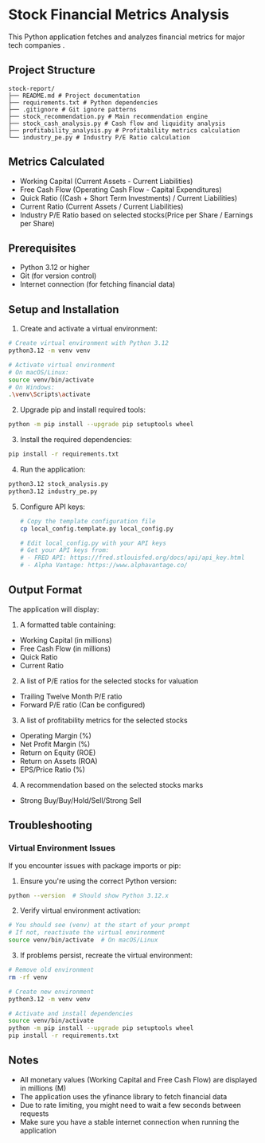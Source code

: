 # Stock Financial Metrics Analysis

This Python application fetches and analyzes financial metrics for major tech companies .

## Project Structure
```
stock-report/
├── README.md # Project documentation
├── requirements.txt # Python dependencies
├── .gitignore # Git ignore patterns
├── stock_recommendation.py # Main recommendation engine
├── stock_cash_analysis.py # Cash flow and liquidity analysis
├── profitability_analysis.py # Profitability metrics calculation
└── industry_pe.py # Industry P/E Ratio calculation
```

## Metrics Calculated
- Working Capital (Current Assets - Current Liabilities)
- Free Cash Flow (Operating Cash Flow - Capital Expenditures)
- Quick Ratio ((Cash + Short Term Investments) / Current Liabilities)
- Current Ratio (Current Assets / Current Liabilities)
- Industry P/E Ratio based on selected stocks(Price per Share / Earnings per Share)

## Prerequisites
- Python 3.12 or higher
- Git (for version control)
- Internet connection (for fetching financial data)

## Setup and Installation

1. Create and activate a virtual environment:
```bash
# Create virtual environment with Python 3.12
python3.12 -m venv venv

# Activate virtual environment
# On macOS/Linux:
source venv/bin/activate
# On Windows:
.\venv\Scripts\activate
```

2. Upgrade pip and install required tools:
```bash
python -m pip install --upgrade pip setuptools wheel
```

3. Install the required dependencies:
```bash
pip install -r requirements.txt
```

4. Run the application:
```bash
python3.12 stock_analysis.py
python3.12 industry_pe.py
```

5. Configure API keys:
   ```bash
   # Copy the template configuration file
   cp local_config.template.py local_config.py
   
   # Edit local_config.py with your API keys
   # Get your API keys from:
   # - FRED API: https://fred.stlouisfed.org/docs/api/api_key.html
   # - Alpha Vantage: https://www.alphavantage.co/
   ```

## Output Format
The application will display:
1. A formatted table containing:
- Working Capital (in millions)
- Free Cash Flow (in millions)
- Quick Ratio
- Current Ratio

2. A list of P/E ratios for the selected stocks for valuation
- Trailing Twelve Month P/E ratio
- Forward P/E ratio (Can be configured)

3. A list of profitability metrics for the selected stocks
- Operating Margin (%)
- Net Profit Margin (%)
- Return on Equity (ROE)
- Return on Assets (ROA)
- EPS/Price Ratio (%)

4. A recommendation based on the selected stocks marks
- Strong Buy/Buy/Hold/Sell/Strong Sell

## Troubleshooting

### Virtual Environment Issues
If you encounter issues with package imports or pip:

1. Ensure you're using the correct Python version:
```bash
python --version  # Should show Python 3.12.x
```

2. Verify virtual environment activation:
```bash
# You should see (venv) at the start of your prompt
# If not, reactivate the virtual environment
source venv/bin/activate  # On macOS/Linux
```

3. If problems persist, recreate the virtual environment:
```bash
# Remove old environment
rm -rf venv

# Create new environment
python3.12 -m venv venv

# Activate and install dependencies
source venv/bin/activate
python -m pip install --upgrade pip setuptools wheel
pip install -r requirements.txt
```

## Notes
- All monetary values (Working Capital and Free Cash Flow) are displayed in millions (M)
- The application uses the yfinance library to fetch financial data
- Due to rate limiting, you might need to wait a few seconds between requests
- Make sure you have a stable internet connection when running the application